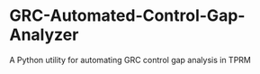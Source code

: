 # GRC-Automated-Control-Gap-Analyzer
A Python utility for automating GRC control gap analysis in TPRM
